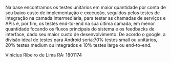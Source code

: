 Na base encontramos os testes unitários em maior quantidade por conta de seu baixo custo de implementação e execução, seguidos pelos testes de integração na camada intermediária, para testar as chamadas de serviços e APIs e, por fim, os testes end-to-end na sua última camada, em menor quantidade focando os fluxos principais do sistema e os feedbacks de interface, dado seu maior custo de desenvolvimento. De acordo o google, a divisão ideal de testes para Android seria:70% testes small ou unitários, 20% testes medium ou integrados e 10% testes large ou end-to-end.

Vinicius Ribeiro de Lima
RA: 1801174
